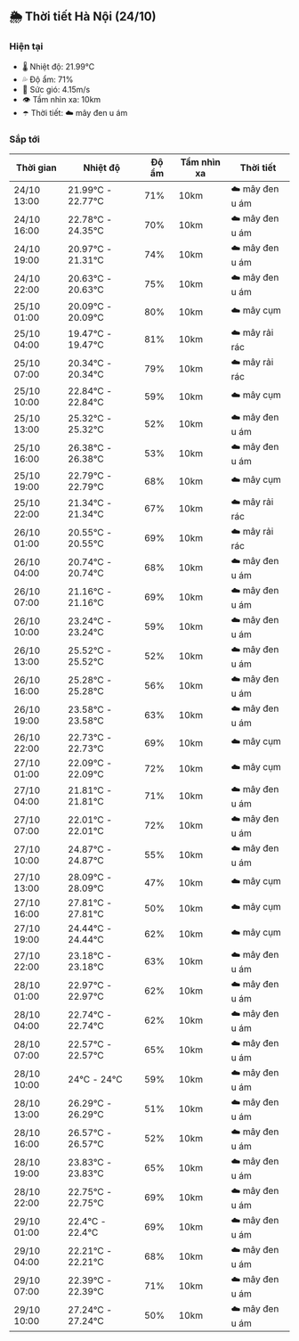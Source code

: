 ## 🌦️ Thời tiết Hà Nội (24/10)

### Hiện tại

- 🌡️ Nhiệt độ: 21.99℃
- 💦 Độ ẩm: 71%
- 💨 Sức gió: 4.15m/s
- 👁️ Tầm nhìn xa: 10km
- ☂️ Thời tiết: ☁️ mây đen u ám

### Sắp tới

| Thời gian | Nhiệt độ | Độ ẩm | Tầm nhìn xa | Thời tiết |
| --- | --- | --- | --- | --- |
| 24/10 13:00 | 21.99℃ - 22.77℃ | 71% | 10km | ☁️ mây đen u ám |
| 24/10 16:00 | 22.78℃ - 24.35℃ | 70% | 10km | ☁️ mây đen u ám |
| 24/10 19:00 | 20.97℃ - 21.31℃ | 74% | 10km | ☁️ mây đen u ám |
| 24/10 22:00 | 20.63℃ - 20.63℃ | 75% | 10km | ☁️ mây đen u ám |
| 25/10 01:00 | 20.09℃ - 20.09℃ | 80% | 10km | ☁️ mây cụm |
| 25/10 04:00 | 19.47℃ - 19.47℃ | 81% | 10km | ☁️ mây rải rác |
| 25/10 07:00 | 20.34℃ - 20.34℃ | 79% | 10km | ☁️ mây rải rác |
| 25/10 10:00 | 22.84℃ - 22.84℃ | 59% | 10km | ☁️ mây cụm |
| 25/10 13:00 | 25.32℃ - 25.32℃ | 52% | 10km | ☁️ mây đen u ám |
| 25/10 16:00 | 26.38℃ - 26.38℃ | 53% | 10km | ☁️ mây đen u ám |
| 25/10 19:00 | 22.79℃ - 22.79℃ | 68% | 10km | ☁️ mây cụm |
| 25/10 22:00 | 21.34℃ - 21.34℃ | 67% | 10km | ☁️ mây rải rác |
| 26/10 01:00 | 20.55℃ - 20.55℃ | 69% | 10km | ☁️ mây rải rác |
| 26/10 04:00 | 20.74℃ - 20.74℃ | 68% | 10km | ☁️ mây đen u ám |
| 26/10 07:00 | 21.16℃ - 21.16℃ | 69% | 10km | ☁️ mây đen u ám |
| 26/10 10:00 | 23.24℃ - 23.24℃ | 59% | 10km | ☁️ mây đen u ám |
| 26/10 13:00 | 25.52℃ - 25.52℃ | 52% | 10km | ☁️ mây đen u ám |
| 26/10 16:00 | 25.28℃ - 25.28℃ | 56% | 10km | ☁️ mây đen u ám |
| 26/10 19:00 | 23.58℃ - 23.58℃ | 63% | 10km | ☁️ mây đen u ám |
| 26/10 22:00 | 22.73℃ - 22.73℃ | 69% | 10km | ☁️ mây cụm |
| 27/10 01:00 | 22.09℃ - 22.09℃ | 72% | 10km | ☁️ mây cụm |
| 27/10 04:00 | 21.81℃ - 21.81℃ | 71% | 10km | ☁️ mây đen u ám |
| 27/10 07:00 | 22.01℃ - 22.01℃ | 72% | 10km | ☁️ mây đen u ám |
| 27/10 10:00 | 24.87℃ - 24.87℃ | 55% | 10km | ☁️ mây đen u ám |
| 27/10 13:00 | 28.09℃ - 28.09℃ | 47% | 10km | ☁️ mây cụm |
| 27/10 16:00 | 27.81℃ - 27.81℃ | 50% | 10km | ☁️ mây cụm |
| 27/10 19:00 | 24.44℃ - 24.44℃ | 62% | 10km | ☁️ mây cụm |
| 27/10 22:00 | 23.18℃ - 23.18℃ | 63% | 10km | ☁️ mây đen u ám |
| 28/10 01:00 | 22.97℃ - 22.97℃ | 62% | 10km | ☁️ mây đen u ám |
| 28/10 04:00 | 22.74℃ - 22.74℃ | 62% | 10km | ☁️ mây đen u ám |
| 28/10 07:00 | 22.57℃ - 22.57℃ | 65% | 10km | ☁️ mây đen u ám |
| 28/10 10:00 | 24℃ - 24℃ | 59% | 10km | ☁️ mây đen u ám |
| 28/10 13:00 | 26.29℃ - 26.29℃ | 51% | 10km | ☁️ mây đen u ám |
| 28/10 16:00 | 26.57℃ - 26.57℃ | 52% | 10km | ☁️ mây đen u ám |
| 28/10 19:00 | 23.83℃ - 23.83℃ | 65% | 10km | ☁️ mây đen u ám |
| 28/10 22:00 | 22.75℃ - 22.75℃ | 69% | 10km | ☁️ mây đen u ám |
| 29/10 01:00 | 22.4℃ - 22.4℃ | 69% | 10km | ☁️ mây đen u ám |
| 29/10 04:00 | 22.21℃ - 22.21℃ | 68% | 10km | ☁️ mây đen u ám |
| 29/10 07:00 | 22.39℃ - 22.39℃ | 71% | 10km | ☁️ mây đen u ám |
| 29/10 10:00 | 27.24℃ - 27.24℃ | 50% | 10km | ☁️ mây đen u ám |
